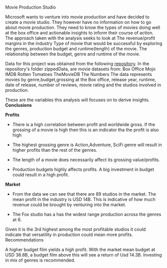 Movie Production Studio

Microsoft wants to venture into movie production and have decided to create a movie studio. They however have no information on how to go about movie production. 
They need to know the types of movies doing well at the box office and actionable insights to inform their course of action.
The approach taken with the analysis seeks to look at
The revenue/profit margins in the industry
Type of movie that would be successful by exploring the genres, production budget and runtime(length) of the movie.
The relationship between the budget, genre and runtime of the movie.

Data for this project was obtained from the following [repository](https://github.com/JoanwaMaina/dsc-phase-1-project). In the repository's folder zippedData, are movie datasets from:
Box Office Mojo
IMDB
Rotten Tomatoes
TheMovieDB
The Numbers
The data represents movies by genre,budget,grossing at the Box office, release year, runtime, date of release, number of reviews, movie rating and the studios involved in production.

These are the variables this analysis will focuses on to derive insights.
**Conclusions**

**Profits**

*  There is a high correlation between profit and worldwide gross. If the grossing of a movie is high then this is an indicator tha the profit is also high

* The highest grossing genre is Action,Adventure, SciFi genre will result in higher profits than the rest of the genres.

*   The length of a movie does necessarily affect its grossing value/profits.
*   Production budgets highly affects profits. A big investment in budget could result in a high profit.

**Market**


*  From the data we can see that there are 89 studios in the market.
The mean profit in the industry is USD 14B. This is indicative of how much revenue could be brought by venturing into the market.

*   The Fox studio has a has the widest range production across the genres at 6.

Given it is the 3rd highest among the most profitable studios it could indicate that versatility in production could mean more profits.
Recommendations

A higher budget film yields a high profit. With the market mean budget at USD 38.8B, a budget film above this will see a return of Usd 14.3B.
Investing in mix of genres is recommended.

